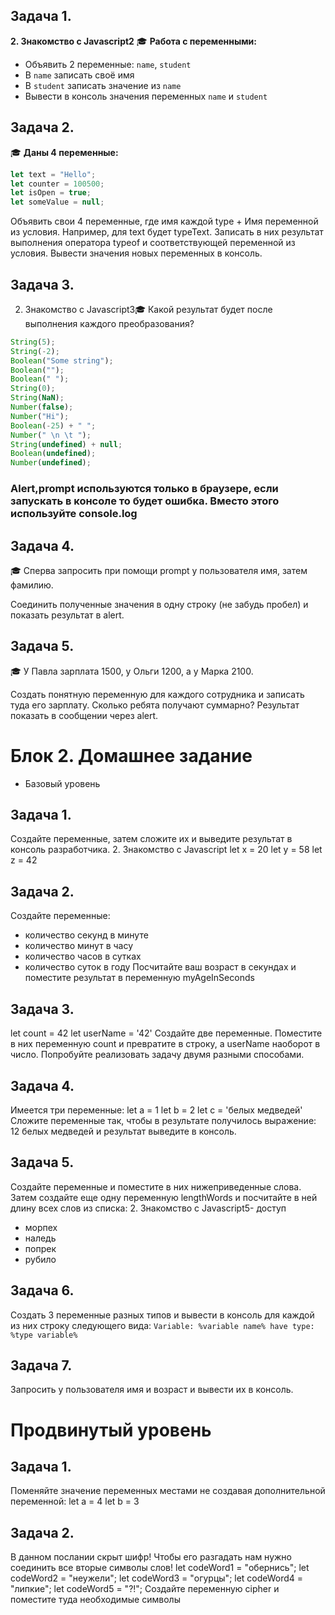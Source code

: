 ## Задача 1.

**2. Знакомство с Javascript2**
🎓 **Работа с переменными:**

- Объявить 2 переменные: `name`, `student`
- В `name` записать своё имя
- В `student` записать значение из `name`
- Вывести в консоль значения переменных `name` и `student`

## Задача 2.

🎓 **Даны 4 переменные:**

```javascript
let text = "Hello";
let counter = 100500;
let isOpen = true;
let someValue = null;
```

Объявить свои 4 переменные, где имя каждой type + Имя переменной из условия. Например, для text будет typeText.
Записать в них результат выполнения оператора typeof и соответствующей переменной из условия.
Вывести значения новых переменных в консоль.

## Задача 3.

2. Знакомство с Javascript3🎓 Какой результат будет после выполнения каждого преобразования?

```javascript
String(5);
String(-2);
Boolean("Some string");
Boolean("");
Boolean(" ");
String(0);
String(NaN);
Number(false);
Number("Hi");
Boolean(-25) + " ";
Number(" \n \t ");
String(undefined) + null;
Boolean(undefined);
Number(undefined);
```

### Alert,prompt используются только в браузере, если запускать в консоле то будет ошибка. Вместо этого используйте console.log

## Задача 4.

🎓 Сперва запросить при помощи prompt у пользователя имя, затем фамилию.

Соединить полученные значения в одну строку (не забудь пробел) и показать результат в alert.

## Задача 5.

🎓 У Павла зарплата 1500, у Ольги 1200, а у Марка 2100.

Создать понятную переменную для каждого сотрудника и записать туда его зарплату.
Сколько ребята получают суммарно? Результат показать в сообщении через alert.

# Блок 2. Домашнее задание

- Базовый уровень

## Задача 1.

Создайте переменные, затем сложите их и выведите результат в консоль
разработчика. 2. Знакомство с Javascript
let x = 20
let y = 58
let z = 42

## Задача 2.

Создайте переменные:

- количество секунд в минуте
- количество минут в часу
- количество часов в сутках
- количество суток в году
  Посчитайте ваш возраст в секундах и поместите результат в
  переменную myAgeInSeconds

## Задача 3.

let count = 42
let userName = '42'
Создайте две переменные. Поместите в них переменную count и превратите в
строку, а userName наоборот в число. Попробуйте реализовать задачу двумя
разными способами.

## Задача 4.

Имеется три переменные:
let a = 1
let b = 2
let c = 'белых медведей'
Сложите переменные так, чтобы в результате получилось выражение: 12 белых
медведей и результат выведите в консоль.

## Задача 5.

Создайте переменные и поместите в них нижеприведенные слова. Затем
создайте еще одну переменную lengthWords и посчитайте в ней длину всех слов
из списка: 2. Знакомство с Javascript5- доступ

- морпех
- наледь
- попрек
- рубило

## Задача 6.

Создать 3 переменные разных типов и вывести в консоль для каждой из них
строку следующего вида:
`Variable: %variable name% have type: %type variable%`

## Задача 7.

Запросить у пользователя имя и возраст и вывести их в консоль.

# Продвинутый уровень

## Задача 1.

Поменяйте значение переменных местами не создавая дополнительной
переменной:
let a = 4
let b = 3

## Задача 2.

В данном послании скрыт шифр! Чтобы его разгадать нам нужно соединить все
вторые символы слов!
let codeWord1 = "обернись";
let codeWord2 = "неужели";
let codeWord3 = "огурцы";
let codeWord4 = "липкие";
let codeWord5 = "?!";
Создайте переменную cipher и поместите туда необходимые символы
